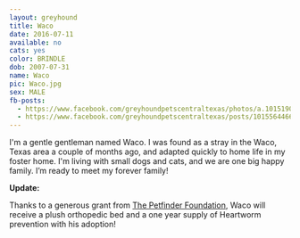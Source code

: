 ```yaml
---
layout: greyhound
title: Waco
date: 2016-07-11
available: no
cats: yes
color: BRINDLE
dob: 2007-07-31
name: Waco
pic: Waco.jpg
sex: MALE
fb-posts:
  - https://www.facebook.com/greyhoundpetscentraltexas/photos/a.10151908214063572.1073741835.100961113571/10155051590423572/?type=3
  - https://www.facebook.com/greyhoundpetscentraltexas/posts/10155644661008572
---
```


I'm a gentle gentleman named Waco. I was found as a stray in the Waco, Texas area a couple of months ago, and adapted quickly to home life in my foster home. I'm living with small dogs and cats, and we are one big happy family. I’m ready to meet my forever family!

**Update:**

Thanks to a generous grant from [The Petfinder Foundation](http://www.petfinderfoundation.com/), Waco will receive a plush orthopedic bed and a one year supply of Heartworm prevention with his adoption!
